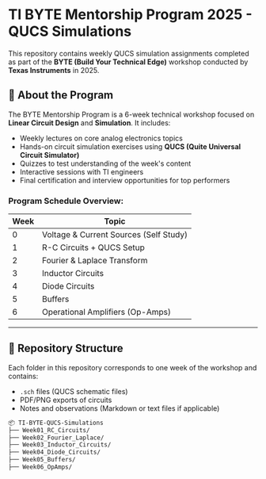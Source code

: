 # TI BYTE Mentorship Program 2025 - QUCS Simulations

This repository contains weekly QUCS simulation assignments completed as part of the **BYTE (Build Your Technical Edge)** workshop conducted by **Texas Instruments** in 2025.

## 🧠 About the Program

The BYTE Mentorship Program is a 6-week technical workshop focused on **Linear Circuit Design** and **Simulation**. It includes:

- Weekly lectures on core analog electronics topics  
- Hands-on circuit simulation exercises using **QUCS (Quite Universal Circuit Simulator)**  
- Quizzes to test understanding of the week's content  
- Interactive sessions with TI engineers  
- Final certification and interview opportunities for top performers  

### Program Schedule Overview:
| Week | Topic                                    |
|------|------------------------------------------|
| 0    | Voltage & Current Sources (Self Study)   |
| 1    | R-C Circuits + QUCS Setup                |
| 2    | Fourier & Laplace Transform              |
| 3    | Inductor Circuits                        |
| 4    | Diode Circuits                           |
| 5    | Buffers                                  |
| 6    | Operational Amplifiers (Op-Amps)         |

---

## 📁 Repository Structure

Each folder in this repository corresponds to one week of the workshop and contains:

- `.sch` files (QUCS schematic files)  
- PDF/PNG exports of circuits 
- Notes and observations (Markdown or text files if applicable)  

```bash
📦 TI-BYTE-QUCS-Simulations
├── Week01_RC_Circuits/
├── Week02_Fourier_Laplace/
├── Week03_Inductor_Circuits/
├── Week04_Diode_Circuits/
├── Week05_Buffers/
├── Week06_OpAmps/
